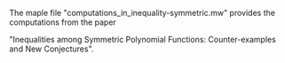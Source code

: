 


The maple file "computations_in_inequality-symmetric.mw" provides the computations from the paper 

"Inequalities among Symmetric Polynomial Functions: Counter-examples and New Conjectures". 

